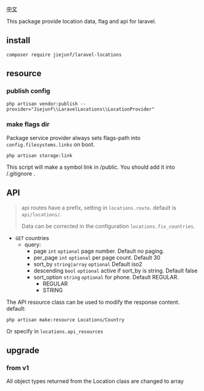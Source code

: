 [中文](readme-CN.md)

This package provide location data, flag and api for laravel.

## install

```shell
composer require jiejunf/laravel-locations
```

## resource

### publish config

```shell
php artisan vendor:publish --provider="Jiejunf\\LaravelLocations\\LocationProvider"
```

### make flags dir

Package service provider always sets flags-path into `config.filesystems.links` on boot.

```shell
php artisan storage:link
```

This script will make a symbol link in /public. You should add it into /.gitignore .

## API

> api routes have a prefix, setting in `locations.route`. default is `api/locations/`.
> 
> Data can be corrected in the configuration `locations.fix_countries`.

- `GET` countries
    - query:
        - page `int` `optional` page number. Default no paging.
        - per_page `int` `optional` per page count. Default 30
        - sort_by `string|array` `optional` Default iso2
        - descending `bool` `optional` active if sort_by is string. Default false
        - sort_option `string` `optional` for phone. Default REGULAR.
            - REGULAR
            - STRING

The API resource class can be used to modify the response content. default:

```shell
php artisan make:resource Locations/Country
```

Or specify in `locations.api_resources`

## upgrade

### from v1

All object types returned from the Location class are changed to array
